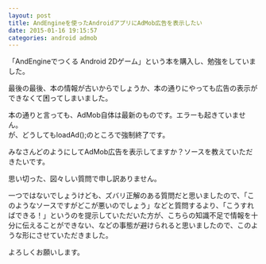 ```yaml
---
layout: post
title: AndEngineを使ったAndroidアプリにAdMob広告を表示したい
date: 2015-01-16 19:15:57
categories: android admob
---
```

<!-- {% raw %} -->
<p>「AndEngineでつくる Android 2Dゲーム」という本を購入し、勉強をしていました。</p>

<p>最後の最後、本の情報が古いからでしょうか、本の通りにやっても広告の表示ができなくて困ってしまいました。</p>

<p>本の通りと言っても、AdMob自体は最新のものです。エラーも起きていません。<br>
が、どうしてもloadAd();のところで強制終了です。</p>

<p>みなさんどのようにしてAdMob広告を表示してますか？ソースを教えていただきたいです。</p>

<p>思い切った、図々しい質問で申し訳ありません。</p>

<p>一つではないでしょうけども、ズバリ正解のある質問だと思いましたので、「このようなソースですがどこが悪いのでしょう」などと質問するより、「こうすればできる！」というのを提示していただいた方が、こちらの知識不足で情報を十分に伝えることができない、などの事態が避けられると思いましたので、このような形にさせていただきました。</p>

<p>よろしくお願いします。</p>
<!-- {% endraw %} -->
